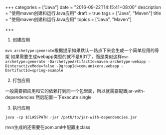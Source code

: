 +++
categories = ["Java"]
date = "2016-09-22T14:15:41+08:00"
description = "使用maven创建和运行Java应用"
draft = true
tags = ["Java", "Maven"]
title = "使用maven创建和运行Java应用"
topics = ["Java", "Maven"]

+++

1. 创建应用

`mvn archetype:generate`根据提示如果默认一路点下来会生成一个简单应用的骨架
如果需要生成webapp类型的就不是831了，而是类似这样`mvn archetype:generate -DarchetypeArtifactId=maven-archetype-webapp -DinteractiveMode=false -DgroupId=com.unixera.webapp -DartifactId=spring-example`

2. 打包应用

一般需要把应用和它的依赖打到同一个包里面，所以就需要配置jar-with-dependencies
然后配置一下execute single

3. 执行应用

`java -cp $CLASSPATH -jar /path/to/jar-with-dependencies.jar`

mvn生成的还需要在pom.xml中配置主class




